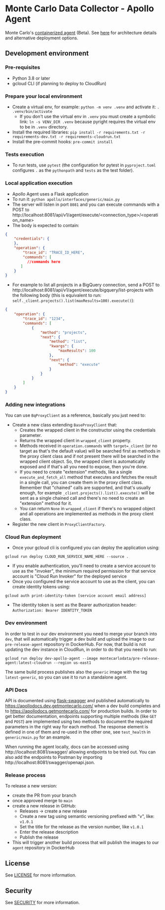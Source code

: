 # Monte Carlo Data Collector - Apollo Agent

Monte Carlo's [containerized agent](https://hub.docker.com/r/montecarlodata/agent) (Beta).
See [here](https://docs.getmontecarlo.com/docs/platform-architecture) for architecture details and alternative
deployment options.

## Development environment
### Pre-requisites
- Python 3.8 or later
- gcloud CLI (if planning to deploy to CloudRun)

### Prepare your local environment
- Create a virtual env, for example: `python -m venv .venv` and activate it: `. .venv/bin/activate`
  - If you don't use the virtual env in `.venv` you must create a symbolic link: `ln -s VENV_DIR .venv` because pyright requires the virtual env to be in `.venv` directory.
- Install the required libraries: `pip install -r requirements.txt -r requirements-dev.txt -r requirements-cloudrun.txt`
- Install the pre-commit hooks: `pre-commit install`

### Tests execution
- To run tests, use `pytest` (the configuration for pytest in `pyproject.toml` configures `.` as the `pythonpath` and `tests` as the test folder).

### Local application execution
- Apollo Agent uses a Flask application
- To run it: `python apollo/interfaces/generic/main.py`
- The server will listen in port `8081` and you can execute commands with a POST to http://localhost:8081/api/v1/agent/execute/<connection_type>/<operation_name>
- The body is expected to contain:
```json
{
    "credentials": {
    },
    "operation": {
        "trace_id": "TRACE_ID_HERE",
        "commands": [
          //commands here
       ]
    }
}
```
- For example to list all projects in a BigQuery connection, send a POST to http://localhost:8081/api/v1/agent/execute/bigquery/list-projects with the following body (this is equivalent to run: `self._client.projects().list(maxResults=100).execute()`):
```json
{
    "operation": {
        "trace_id": "1234",
        "commands": [
            {
                "method": "projects",
                "next": {
                    "method": "list",
                    "kwargs": {
                        "maxResults": 100
                    },
                    "next": {
                        "method": "execute"
                    }
                }
            }
        ]
    }
}
```

### Adding new integrations
You can use `BqProxyClient` as a reference, basically you just need to:
- Create a new class extending `BaseProxyClient` that:
  - Creates the wrapped client in the constructor using the credentials parameter.
  - Returns the wrapped client in `wrapped_client` property. 
  - Methods received in `operation.commands` with `target=_client` (or no target as that's the default value) will be 
    searched first as methods in the proxy client class and if not present there will be searched in the 
    wrapped client object. So, the wrapped client is automatically exposed and if that's all you need to expose, then 
    you're done.
  - If you need to create "extension" methods, like a single `execute_and_fetch_all` method that executes and fetches
    the result in a single call, you can create them in the proxy client class. Remember that "chained" calls are supported,
    and that's usually enough, for example `_client.projects().list().execute()` will be sent as a single chained call
    and there's no need to create an "extension" method for it.
  - You can return `None` in `wrapped_client` if there's no wrapped object and all operations are implemented as 
    methods in the proxy client 
    class.
- Register the new client in `ProxyClientFactory`.

### Cloud Run deployment
- Once your gcloud cli is configured you can deploy the application using:
```shell
gcloud run deploy CLOUD_RUN_SERVICE_NAME_HERE --source .
```
- If you enable authentication, you'll need to create a service account to use as the "invoker", the minimum required permission for that service account is "Cloud Run Invoker" for the deployed service
- Once you configured the service account to use as the client, you can create identity tokens using:
```shell
gcloud auth print-identity-token [service account email address]
```
- The identity token is sent as the Bearer authorization header: `Authorization: Bearer IDENTITY_TOKEN`

### Dev environment
In order to test in our dev environment you need to merge your branch into `dev`, that will automatically trigger a 
dev build and upload the image to our `pre-release-agent` repository in DockerHub.
For now, that build is not updating the dev instance in CloudRun, in order to do that you need to run:
```shell
gcloud run deploy dev-apollo-agent --image montecarlodata/pre-release-agent:latest-cloudrun --region us-east1
```
The same build process publishes also the `generic` image with the tag `latest-generic`, so you can use it to run a
standalone agent.

### API Docs
API is documented using [flask-swagger](https://github.com/getsling/flask-swagger) and published automatically to
https://apollodocs.dev.getmontecarlo.com/ when a dev build completes and to https://apollodocs.getmontecarlo.com/ 
for production builds.
In order to get better documentation, endpoints supporting multiple methods (like `GET` and `POST`) are 
implemented using two methods to document the required parameters in the right way for each method. 
The response element is defined in one of them and re-used in the other one, see `test_health` 
in `generic/main.py` for an example.

When running the agent locally, docs can be accessed using http://localhost:8081/swagger/ allowing endpoints to
be tried out. You can also add the endpoints to Postman by importing http://localhost:8081/swagger/openapi.json.

### Release process
To release a new version:
- create the PR from your branch
- once approved merge to `main`
- create a new release in GitHub: 
  - Releases -> create a new release
  - Create a new tag using semantic versioning prefixed with "v", like: `v1.0.1`
  - Set the title for the release as the version number, like `v1.0.1`
  - Enter the release description 
  - Publish the release
- This will trigger another build process that will publish the images to our `agent` repository in DockerHub

## License

See [LICENSE](https://github.com/monte-carlo-data/apollo-agent/blob/main/LICENSE.md) for more information.

## Security

See [SECURITY](https://github.com/monte-carlo-data/apollo-agent/blob/main/SECURITY.md) for more information.

